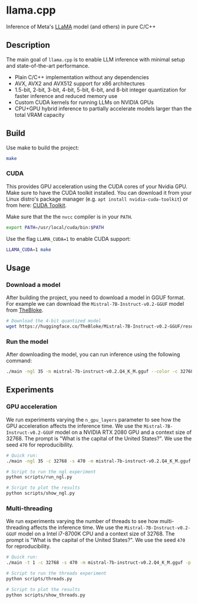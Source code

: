 # llama.cpp

Inference of Meta's [LLaMA](https://arxiv.org/abs/2302.13971) model (and others) in pure C/C++

## Description

The main goal of `llama.cpp` is to enable LLM inference with minimal setup and state-of-the-art performance.

- Plain C/C++ implementation without any dependencies
- AVX, AVX2 and AVX512 support for x86 architectures
- 1.5-bit, 2-bit, 3-bit, 4-bit, 5-bit, 6-bit, and 8-bit integer quantization for faster inference and reduced memory use
- Custom CUDA kernels for running LLMs on NVIDIA GPUs
- CPU+GPU hybrid inference to partially accelerate models larger than the total VRAM capacity

## Build

Use make to build the project:

```bash
make
```

### CUDA

This provides GPU acceleration using the CUDA cores of your Nvidia GPU. Make sure to have the CUDA toolkit installed. You can download it from your Linux distro's package manager (e.g. `apt install nvidia-cuda-toolkit`) or from here: [CUDA Toolkit](https://developer.nvidia.com/cuda-downloads).

Make sure that the the `nvcc` compiler is in your `PATH`.

```bash
export PATH=/usr/local/cuda/bin:$PATH
```

Use the flag `LLAMA_CUDA=1` to enable CUDA support:

```bash
LLAMA_CUDA=1 make
```

## Usage

### Download a model
After building the project, you need to download a model in GGUF format. For example we can download the `Mistral-7B-Instruct-v0.2-GGUF` model from [TheBloke](https://huggingface.co/TheBloke?sort_models=downloads#models).

```bash
# Download the 4-bit quantized model
wget https://huggingface.co/TheBloke/Mistral-7B-Instruct-v0.2-GGUF/resolve/main/mistral-7b-instruct-v0.2.Q4_K_M.gguf
```

### Run the model

After downloading the model, you can run inference using the following command:

```bash
./main -ngl 35 -m mistral-7b-instruct-v0.2.Q4_K_M.gguf --color -c 32768 --temp 0.7 --repeat_penalty 1.1 -n -1  -p "Who won the 2018 world cup?"
```

## Experiments

### GPU acceleration

We run experiments varying the `n_gpu_layers` parameter to see how the GPU acceleration affects the inference time. We use the `Mistral-7B-Instruct-v0.2-GGUF` model on a NVIDIA RTX 2080 GPU and a context size of 32768. The prompt is "What is the capital of the United States?". We use the seed `470` for reproducibility.

```bash
# Quick run:
./main -ngl 35 -c 32768 -s 470 -m mistral-7b-instruct-v0.2.Q4_K_M.gguf -p "What is the capital of the United States?"

# Script to run the ngl experiment
python scripts/run_ngl.py

# Script to plot the results
python scripts/show_ngl.py
```

### Multi-threading

We run experiments varying the number of threads to see how multi-threading affects the inference time. We use the `Mistral-7B-Instruct-v0.2-GGUF` model on a Intel i7-8700K CPU and a context size of 32768. The prompt is "What is the capital of the United States?". We use the seed `470` for reproducibility.

```bash
# Quick run:
./main -t 1 -c 32768 -s 470 -m mistral-7b-instruct-v0.2.Q4_K_M.gguf -p "What is the capital of the United States?"

# Script to run the threads experiment
python scripts/threads.py

# Script to plot the results
python scripts/show_threads.py
```
